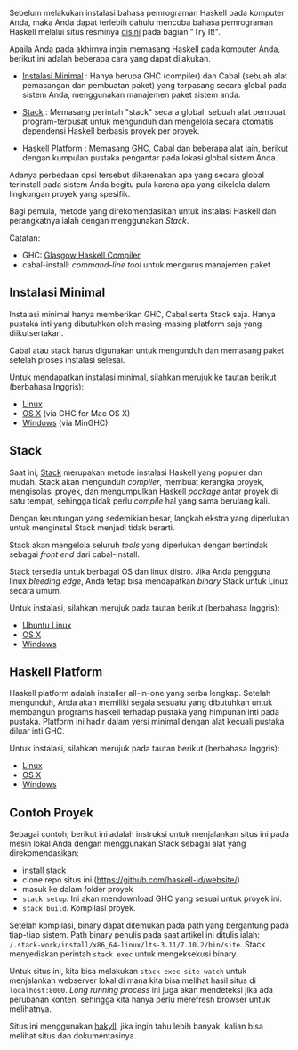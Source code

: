 Sebelum melakukan instalasi bahasa pemrograman Haskell pada komputer Anda, maka Anda dapat terlebih dahulu mencoba bahasa pemrograman Haskell melalui situs resminya [disini](http://haskell.org) pada bagian "Try It!".

Apaila Anda pada akhirnya ingin memasang Haskell pada komputer Anda, berikut ini adalah beberapa cara yang dapat dilakukan. 

- [Instalasi Minimal](#minimal) : Hanya berupa GHC (compiler) dan Cabal (sebuah alat pemasangan dan pembuatan paket) yang terpasang secara global pada sistem Anda, menggunakan manajemen paket sistem anda.

- [Stack](#stack) : Memasang perintah "stack" secara global: sebuah alat pembuat program-terpusat untuk mengunduh dan mengelola secara otomatis dependensi Haskell berbasis proyek per proyek.

- [Haskell Platform](#platform) : Memasang GHC, Cabal dan beberapa alat lain, berikut dengan kumpulan pustaka pengantar pada lokasi global sistem Anda.

Adanya perbedaan opsi tersebut dikarenakan apa yang secara global terinstall pada sistem Anda begitu pula karena apa yang dikelola dalam lingkungan proyek yang spesifik. 

Bagi pemula, metode yang direkomendasikan untuk instalasi Haskell dan perangkatnya ialah dengan menggunakan *Stack*.

Catatan:

* GHC: [Glasgow Haskell Compiler](https://www.haskell.org/ghc/)
* cabal-install: *command-line tool* untuk mengurus manajemen paket

## Instalasi Minimal <a name="minimal"></a>

Instalasi minimal hanya memberikan GHC, Cabal serta Stack saja. Hanya pustaka inti yang dibutuhkan oleh masing-masing platform saja yang diikutsertakan.

Cabal atau stack harus digunakan untuk mengunduh dan memasang paket setelah proses instalasi selesai.

Untuk mendapatkan instalasi minimal, silahkan merujuk ke tautan berikut (berbahasa Inggris):

- [Linux](http://haskell.org/downloads/linux)
- [OS X](https://ghcformacosx.github.io/) (via GHC for Mac OS X)
- [Windows](https://github.com/fpco/minghc#using-the-installer) (via MinGHC)

## Stack <a name="stack"></a>

Saat ini, [Stack](http://haskellstack.org/) merupakan metode instalasi Haskell yang populer dan mudah.
Stack akan mengunduh *compiler*, membuat kerangka proyek, mengisolasi proyek, dan mengumpulkan
Haskell *package* antar proyek di satu tempat, sehingga tidak perlu *compile* hal yang
sama berulang kali.

Dengan keuntungan yang sedemikian besar, langkah ekstra yang diperlukan untuk menginstal
Stack menjadi tidak berarti.

Stack akan mengelola seluruh *tools* yang diperlukan dengan bertindak sebagai *front end* dari
cabal-install.

Stack tersedia untuk berbagai OS dan linux distro. Jika Anda pengguna linux *bleeding edge*, Anda
tetap bisa mendapatkan *binary* Stack untuk Linux secara umum.

Untuk instalasi, silahkan merujuk pada tautan berikut (berbahasa Inggris):

- [Ubuntu Linux](http://docs.haskellstack.org/en/stable/install_and_upgrade/#ubuntu)
- [OS X](http://docs.haskellstack.org/en/stable/install_and_upgrade/#os-x)
- [Windows](http://docs.haskellstack.org/en/stable/install_and_upgrade/#windows)

## Haskell Platform <a name="platform"></a>

Haskell platform adalah installer all-in-one yang serba lengkap. Setelah mengunduh, Anda akan memiliki segala sesuatu yang dibutuhkan untuk membangun programs haskell terhadap pustaka yang himpunan inti pada pustaka. Platform ini hadir dalam versi minimal dengan alat kecuali pustaka diluar inti GHC.

Untuk instalasi, silahkan merujuk pada tautan berikut (berbahasa Inggris):

- [Linux](http://www.haskell.org/platform/linux.html)
- [OS X](http://www.haskell.org/platform/mac.html)
- [Windows](http://www.haskell.org/platform/windows.html)

## Contoh Proyek

Sebagai contoh, berikut ini adalah instruksi untuk menjalankan situs ini pada mesin lokal Anda dengan menggunakan Stack sebagai alat yang direkomendasikan:

- [install stack](http://docs.haskellstack.org/en/stable/README.html#how-to-install)
- clone repo situs ini (https://github.com/haskell-id/website/)
- masuk ke dalam folder proyek
- `stack setup`. Ini akan mendownload GHC yang sesuai untuk proyek ini.
- `stack build`. Kompilasi proyek.

Setelah kompilasi, binary dapat ditemukan pada path yang bergantung pada tiap-tiap sistem.
Path binary penulis pada saat artikel ini ditulis ialah: `/.stack-work/install/x86_64-linux/lts-3.11/7.10.2/bin/site`.
Stack menyediakan perintah `stack exec` untuk mengeksekusi binary.

Untuk situs ini, kita bisa melakukan `stack exec site watch` untuk menjalankan webserver lokal di mana kita
bisa melihat hasil situs di `localhost:8000`. *Long running process* ini juga akan mendeteksi jika
ada perubahan konten, sehingga kita hanya perlu merefresh browser untuk melihatnya.

Situs ini menggunakan [hakyll](https://jaspervdj.be/hakyll/), jika ingin tahu lebih banyak,
kalian bisa melihat situs dan dokumentasinya.


